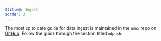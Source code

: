 ```yaml
---
$title@: Ingest
$order: 3
---
```


The most up to date guide for data ingest is maintained in the `ndex` repo on [GitHub](https://github.com/neurodata/ndex/blob/master/README.md).  Follow the guide through the section titled `ndpush`.
